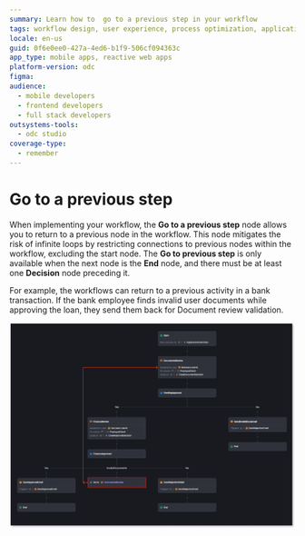 ```yaml
---
summary: Learn how to  go to a previous step in your workflow
tags: workflow design, user experience, process optimization, application development, workflow logic
locale: en-us
guid: 0f6e0ee0-427a-4ed6-b1f9-506cf094363c
app_type: mobile apps, reactive web apps
platform-version: odc
figma:
audience:
  - mobile developers
  - frontend developers
  - full stack developers
outsystems-tools:
  - odc studio
coverage-type:
  - remember
---
```


# Go to a previous step

When implementing your workflow, the **Go to a previous step** node allows you to return to a previous node in the workflow. This node mitigates the risk of infinite loops by restricting connections to previous nodes within the workflow, excluding the start node. The **Go to previous step** is only available when the next node is the **End** node, and there must be at least one **Decision** node preceding it.

For example, the workflows can return to a previous activity in a bank transaction. If the bank employee finds invalid user documents while approving the loan, they send them back for Document review validation.

![Screenshot of the ODC Portal with Go to previous step for banking example](images/go-to-previous-step-workflow-pl.png "ODC Portal Banking example")
